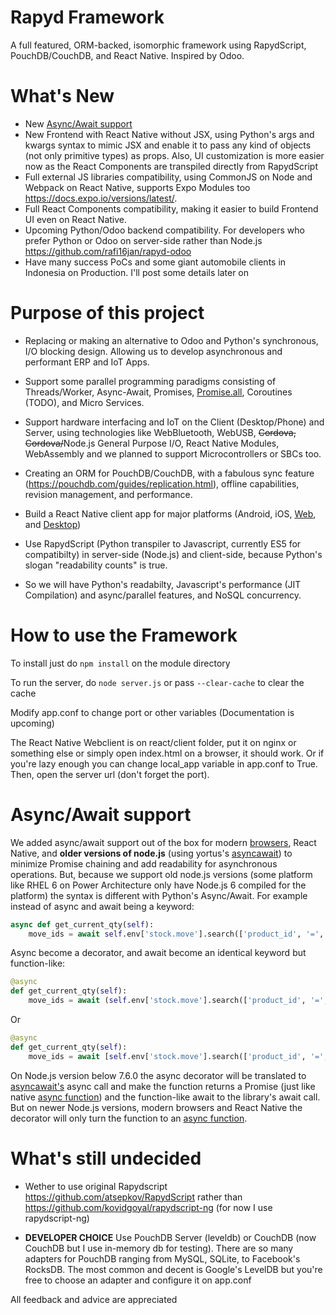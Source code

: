 # Rapyd Framework
A full featured, ORM-backed, isomorphic framework using RapydScript, PouchDB/CouchDB, and React Native. Inspired by Odoo.

# What's New

- New [Async/Await support](#asyncawait-support)
- New Frontend with React Native without JSX, using Python's args and kwargs syntax to mimic JSX and enable it to pass any kind of objects (not only primitive types) as props. Also, UI customization is more easier now as the React Components are transpiled directly from RapydScript
- Full external JS libraries compatibility, using CommonJS on Node and Webpack on React Native, supports Expo Modules too https://docs.expo.io/versions/latest/.
- Full React Components compatibility, making it easier to build Frontend UI even on React Native.
- Upcoming Python/Odoo backend compatibility. For developers who prefer Python or Odoo on server-side rather than Node.js https://github.com/rafi16jan/rapyd-odoo
- Have many success PoCs and some giant automobile clients in Indonesia on Production. I'll post some details later on

# Purpose of this project
- Replacing or making an alternative to Odoo and Python's synchronous, I/O blocking design. Allowing us to develop asynchronous and performant ERP and IoT Apps.

- Support some parallel programming paradigms consisting of Threads/Worker, Async-Await, Promises, [Promise.all](https://medium.freecodecamp.org/promise-all-in-javascript-with-example-6c8c5aea3e32), Coroutines (TODO), and Micro Services.

- Support hardware interfacing and IoT on the Client (Desktop/Phone) and Server, using technologies like WebBluetooth, WebUSB, <del>Cordova, Cordova/</del>Node.js General Purpose I/O, React Native Modules, WebAssembly and we planned to support Microcontrollers or SBCs too.

- Creating an ORM for PouchDB/CouchDB, with a fabulous sync feature (https://pouchdb.com/guides/replication.html), offline capabilities, revision management, and performance.

- Build a React Native client app for major platforms (Android, iOS, [Web](https://docs.expo.io/workflow/web/), and [Desktop](https://microsoft.github.io/react-native-windows/))

- Use RapydScript (Python transpiler to Javascript, currently ES5 for compatibilty) in server-side (Node.js) and client-side, because Python's slogan "readability counts" is true.

- So we will have Python's readabilty, Javascript's performance (JIT Compilation) and async/parallel features, and NoSQL concurrency.

# How to use the Framework
To install just do `npm install` on the module directory

To run the server, do `node server.js` or pass `--clear-cache` to clear the cache

Modify app.conf to change port or other variables (Documentation is upcoming)

The React Native Webclient is on react/client folder, put it on nginx or something else or simply open index.html on a browser, it should work. Or if you're lazy enough you can change local_app variable in app.conf to True. Then, open the server url (don't forget the port).

# Async/Await support
We added async/await support out of the box for modern [browsers](https://developer.mozilla.org/en-US/docs/Web/JavaScript/Reference/Statements/async_function#Browser_compatibility), React Native, and **older versions of node.js** (using yortus's [asyncawait](https://github.com/yortus/asyncawait)) to minimize Promise chaining and add readability for asynchronous operations. But, because we support old node.js versions (some platform like RHEL 6 on Power Architecture only have Node.js 6 compiled for the platform) the syntax is different with Python's Async/Await. For example instead of async and await being a keyword:

```python
async def get_current_qty(self):
    move_ids = await self.env['stock.move'].search(['product_id', '=', somevariable])
```

Async become a decorator, and await become an identical keyword but function-like:

```python
@async
def get_current_qty(self):
    move_ids = await (self.env['stock.move'].search(['product_id', '=', somevariable]))
```

Or

```python
@async
def get_current_qty(self):
    move_ids = await [self.env['stock.move'].search(['product_id', '=', somevariable])]
```

On Node.js version below 7.6.0 the async decorator will be translated to [asyncawait's](https://github.com/yortus/asyncawait) async call and make the function returns a Promise (just like native [async function](https://developer.mozilla.org/en-US/docs/Web/JavaScript/Reference/Statements/async_function)) and the function-like await to the library's await call. But on newer Node.js versions, modern browsers and React Native the decorator will only turn the function to an [async function](https://developer.mozilla.org/en-US/docs/Web/JavaScript/Reference/Statements/async_function).

# What's still undecided
- Wether to use original Rapydscript https://github.com/atsepkov/RapydScript rather than https://github.com/kovidgoyal/rapydscript-ng (for now I use rapydscript-ng)


- **DEVELOPER CHOICE** Use PouchDB Server (leveldb) or CouchDB (now CouchDB but I use in-memory db for testing). There are so many adapters for PouchDB ranging from MySQL, SQLite, to Facebook's RocksDB. The most common and decent is Google's LevelDB but you're free to choose an adapter and configure it on app.conf

All feedback and advice are appreciated
